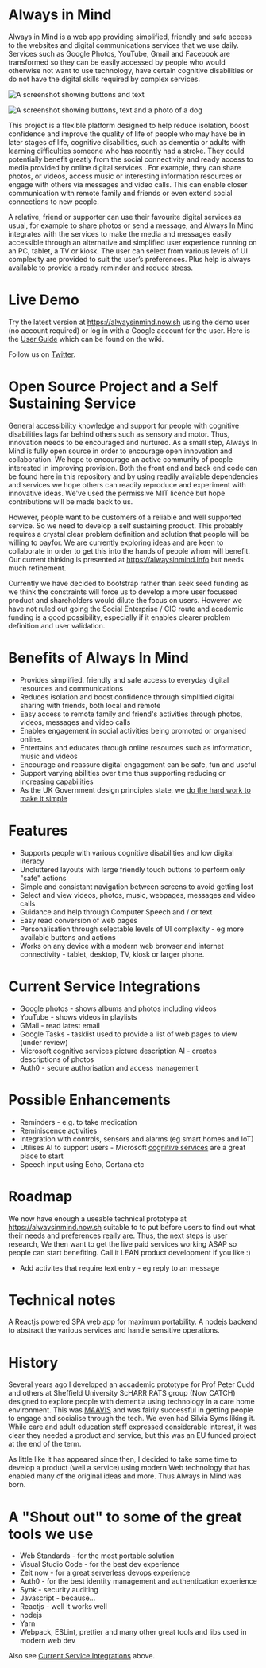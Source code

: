 # Always in Mind

Always in Mind is a web app providing simplified, friendly and safe access to the websites and digital communications services that we use daily. Services such as Google Photos, YouTube, Gmail and Facebook are transformed so they can be easily accessed by people who would otherwise not want to use technology, have certain cognitive disabilities or do not have the digital skills required by complex services.


![A screenshot showing buttons and text](screenshots/actvities.png "The activity selection screen with the supporters bar showing")


![A screenshot showing buttons, text and a photo of a dog](screenshots/photos.png "The photos slideshow screen showing Google photos")


This project is a flexible platform designed to help reduce isolation, boost confidence and improve the quality of life of people who may have be in later stages of life, cognitive disabilities, such as dementia or adults with learning difficulties someone who has recently had a stroke. They could potentially benefit greatly from the social connectivity and ready access to media provided by online digital services . For example, they can share photos, or videos, access music or interesting information resources or engage with others via messages and video calls. This can enable closer communication with remote family and friends or even extend social connections to new people. 

A relative, friend or supporter can use their favourite digital services as usual, for example to share photos or send a message, and Always In Mind integrates with the services to make the media and messages easily accessible through an alternative and simplified user experience running on an PC, tablet, a TV or kiosk. The user can select from various levels of UI complexity are provided to suit the user’s preferences. Plus help is always available to provide a ready reminder and reduce stress.

# Live Demo

Try the latest version at https://alwaysinmind.now.sh using the demo user (no account required) or log in with a Google account for the user. Here is the [User Guide](https://github.com/AlwaysInMind/aim-web-app/wiki/User-Guide-for-Always-in-Mind) which can be found on the wiki.

Follow us on [Twitter](https://twitter.com/AlwaysInMind_).

# Open Source Project and a Self Sustaining Service

General accessibility knowledge and support for people with cognitive disabilities lags far behind others such as sensory and motor. Thus, innovation needs to be encouraged and nurtured. As a small step, Always In Mind is fully open source in order to encourage open innovation and collaboration. We hope to encourage an active community of people interested in improving provision. Both the front end and back end code can be found here in this repository and by using readily available dependencies and services we hope others can readily reproduce and experiment with innovative ideas. We've used the permissive MIT licence but hope contributions will be made back to us.

However, people want to be customers of a reliable and well supported service. So we need to develop a self sustaining product. This probably requires a crystal clear problem definition and solution that people will be willing to payfor. We are currently exploring ideas and are keen to collaborate in order to get this into the hands of people whom will benefit. Our current thinking is presented at https://alwaysinmind.info but needs much refinement. 

Currently we have decided to bootstrap rather than seek seed funding as we think the constraints will force us to develop a more user focussed product and shareholders would dilute the focus on users. However we have not ruled out going the Social Enterprise / CIC route and academic funding is a good possibility, especially if it enables clearer problem definition and user validation.

# Benefits of Always In Mind
* Provides simplified, friendly and safe access to everyday digital resources and communications
* Reduces isolation and boost confidence through simplified digital sharing with friends, both local and remote
* Easy access to remote family and friend's activities through photos, videos, messages and video calls
* Enables engagement in social activities being promoted or organised online.
* Entertains and educates through online resources such as information, music and videos
* Encourage and reassure digital engagement can be safe, fun and useful
* Support varying abilities over time thus supporting reducing or increasing capabilities
* As the UK Government design principles state, we [do the hard work to make it simple](https://www.gov.uk/guidance/government-design-principles#do-the-hard-work-to-make-it-simple)

# Features
* Supports people with various cognitive disabilities and low digital literacy
* Uncluttered layouts with large friendly touch buttons to perform only "safe" actions
* Simple and consistant navigation between screens to avoid getting lost
* Select and view videos, photos, music, webpages, messages and video calls
* Guidance and help through Computer Speech and / or text
* Easy read conversion of web pages
* Personalisation through selectable levels of UI complexity - eg more available buttons and actions
* Works on any device with a modern web browser and internet connectivity - tablet, desktop, TV, kiosk or larger phone.

# Current Service Integrations

* Google photos - shows albums and photos including videos
* YouTube - shows videos in playlists
* GMail - read latest email
* Google Tasks - tasklist used to provide a list of web pages to view (under review)
* Microsoft cognitive services picture description AI - creates descriptions of photos
* Auth0 - secure authorisation and access management

# Possible Enhancements

* Reminders - e.g. to take medication
* Reminiscence activities
* Integration with controls, sensors and alarms (eg smart homes and IoT)
* Utilises AI to support users - Microsoft [cognitive services](https://azure.microsoft.com/en-us/services/cognitive-services/) are a great place to start
* Speech input using Echo, Cortana etc

# Roadmap

We now have enough a useable technical prototype at https://alwaysinmind.now.sh suitable to to put before users to find out what their needs and preferences really are. Thus, the next steps is user research, We then want to get the live paid services working ASAP so people can start benefiting. Call it LEAN product development if you like :)

* Add activites that require text entry - eg reply to an message

# Technical notes

A Reactjs powered SPA web app for maximum portability. A nodejs backend to abstract the various services and handle sensitive operations.

# History

Several years ago I developed an accademic prototype for Prof Peter Cudd and others at Sheffield University ScHARR RATS group (Now CATCH) designed to explore people with dementia using technology in a care home environment. This was [MAAVIS](http://maavis.fullmeasure.co.uk/) and was fairly successful in getting people to engage and socialise through the tech. We even had Silvia Syms liking it. While care and adult education staff expressed considerable interest, it was clear they needed a product and service, but this was an EU funded project at the end of the term.

As little like it has appeared since then, I decided to take some time to develop a product (well a service) using modern Web technology that has enabled many of the original ideas and more. Thus Always in Mind was born.

# A "Shout out" to some of the great tools we use 

* Web Standards - for the most portable solution
* Visual Studio Code - for the best dev experience
* Zeit now - for a great serverless devops experience
* Auth0 - for the best identity management and authentication experience
* Synk - security auditing
* Javascript - because...
* Reactjs - well it works well
* nodejs
* Yarn
* Webpack, ESLint, prettier and many other great tools and libs used in modern web dev

Also see [Current Service Integrations](#current-service-integrations) above.
